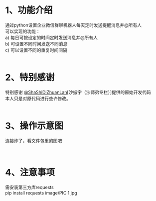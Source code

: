 # 1、功能介绍
通过python设置企业微信群聊机器人每天定时发送提醒消息并@所有人<BR/>
可以实现的功能：<BR/>
a) 每日可按设定的时间定时发送消息并@所有人<BR/>
b) 可设置不同时间发送不同消息<BR/>
c) 可以设置不同的重复时间间隔<BR/>
<BR/>
# 2、特别感谢
特别感谢 [@ShaShiDiZhuanLan](https://github.com/ShaShiDiZhuanLan)[沙振宇（沙师弟专栏）]提供的原始开发代码<BR/>
本人只是对原代码进行些许修改。
<BR/>
<BR/>
# 3、操作示意图
连接炸了，看文件包里的图吧

<BR/>

# 4、注意事项
需安装第三方库requests<BR/>
pip install requests
image/PIC 1.jpg

